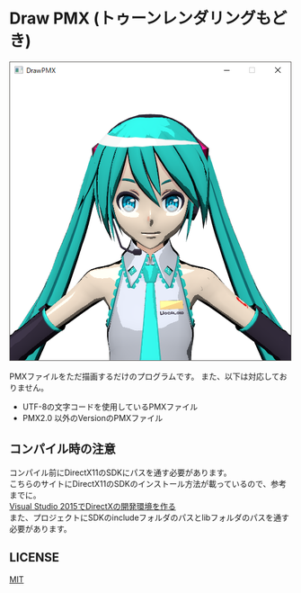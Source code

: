 # Draw PMX (トゥーンレンダリングもどき)

![初音ミクver.2.1-by-koron](screenshot/toon-初音ミクver.2.1-by-koron.png)  

PMXファイルをただ描画するだけのプログラムです。
また、以下は対応しておりません。

- UTF-8の文字コードを使用しているPMXファイル
- PMX2.0 以外のVersionのPMXファイル

## コンパイル時の注意

コンパイル前にDirectX11のSDKにパスを通す必要があります。  
こちらのサイトにDirectX11のSDKのインストール方法が載っているので、参考までに。  
[Visual Studio 2015でDirectXの開発環境を作る](http://www.charatsoft.com/develop/otogema/page/00environment/index.htm)  
また、プロジェクトにSDKのincludeフォルダのパスとlibフォルダのパスを通す必要があります。

## LICENSE

[MIT](LICENSE)

